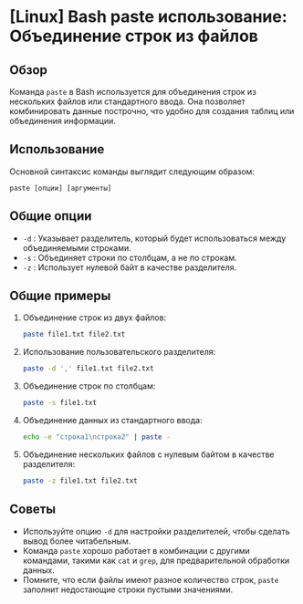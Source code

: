# [Linux] Bash paste использование: Объединение строк из файлов

## Обзор
Команда `paste` в Bash используется для объединения строк из нескольких файлов или стандартного ввода. Она позволяет комбинировать данные построчно, что удобно для создания таблиц или объединения информации.

## Использование
Основной синтаксис команды выглядит следующим образом:
```
paste [опции] [аргументы]
```

## Общие опции
- `-d` : Указывает разделитель, который будет использоваться между объединяемыми строками.
- `-s` : Объединяет строки по столбцам, а не по строкам.
- `-z` : Использует нулевой байт в качестве разделителя.

## Общие примеры
1. Объединение строк из двух файлов:
   ```bash
   paste file1.txt file2.txt
   ```

2. Использование пользовательского разделителя:
   ```bash
   paste -d ',' file1.txt file2.txt
   ```

3. Объединение строк по столбцам:
   ```bash
   paste -s file1.txt
   ```

4. Объединение данных из стандартного ввода:
   ```bash
   echo -e "строка1\nстрока2" | paste -
   ```

5. Объединение нескольких файлов с нулевым байтом в качестве разделителя:
   ```bash
   paste -z file1.txt file2.txt
   ```

## Советы
- Используйте опцию `-d` для настройки разделителей, чтобы сделать вывод более читабельным.
- Команда `paste` хорошо работает в комбинации с другими командами, такими как `cat` и `grep`, для предварительной обработки данных.
- Помните, что если файлы имеют разное количество строк, `paste` заполнит недостающие строки пустыми значениями.